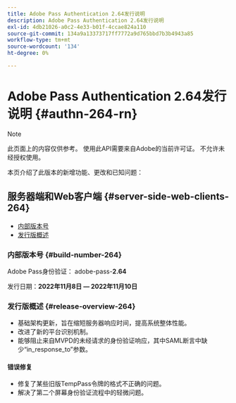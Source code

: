 ```yaml
---
title: Adobe Pass Authentication 2.64发行说明
description: Adobe Pass Authentication 2.64发行说明
exl-id: 4db21026-a0c2-4e33-b01f-4ccae824a110
source-git-commit: 134a9a13373717ff7772a9d765bbd7b3b4943a85
workflow-type: tm+mt
source-wordcount: '134'
ht-degree: 0%

---
```


# Adobe Pass Authentication 2.64发行说明 {#authn-264-rn}

>[!NOTE]
>
>此页面上的内容仅供参考。 使用此API需要来自Adobe的当前许可证。 不允许未经授权使用。

本页介绍了此版本的新增功能、更改和已知问题：

## 服务器端和Web客户端 {#server-side-web-clients-264}

* [内部版本号](#build-number-264)
* [发行版概述](#release-overview-264)

### 内部版本号 {#build-number-264}

Adobe Pass身份验证： adobe-pass-**2.64**

发行日期：**2022年11月8日 — 2022年11月10日**

### 发行版概述 {#release-overview-264}

* 基础架构更新，旨在缩短服务器响应时间，提高系统整体性能。
* 改进了新的平台识别机制。
* 能够阻止来自MVPD的未经请求的身份验证响应，其中SAML断言中缺少“in_response_to”参数。

#### 错误修复

* 修复了某些旧版TempPass令牌的格式不正确的问题。
* 解决了第二个屏幕身份验证流程中的轻微问题。
